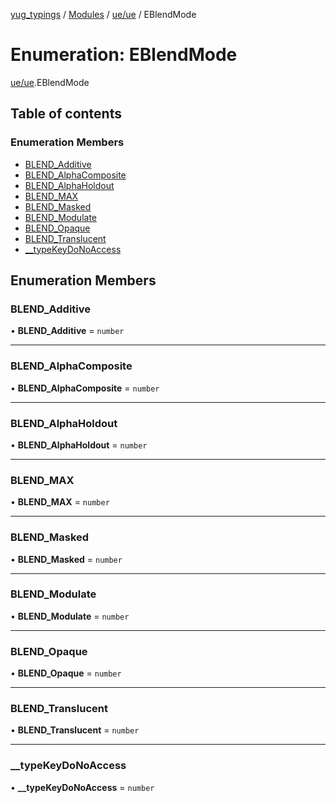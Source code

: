 [yug_typings](../README.md) / [Modules](../modules.md) / [ue/ue](../modules/ue_ue.md) / EBlendMode

# Enumeration: EBlendMode

[ue/ue](../modules/ue_ue.md).EBlendMode

## Table of contents

### Enumeration Members

- [BLEND\_Additive](ue_ue.EBlendMode.md#blend_additive)
- [BLEND\_AlphaComposite](ue_ue.EBlendMode.md#blend_alphacomposite)
- [BLEND\_AlphaHoldout](ue_ue.EBlendMode.md#blend_alphaholdout)
- [BLEND\_MAX](ue_ue.EBlendMode.md#blend_max)
- [BLEND\_Masked](ue_ue.EBlendMode.md#blend_masked)
- [BLEND\_Modulate](ue_ue.EBlendMode.md#blend_modulate)
- [BLEND\_Opaque](ue_ue.EBlendMode.md#blend_opaque)
- [BLEND\_Translucent](ue_ue.EBlendMode.md#blend_translucent)
- [\_\_typeKeyDoNoAccess](ue_ue.EBlendMode.md#__typekeydonoaccess)

## Enumeration Members

### BLEND\_Additive

• **BLEND\_Additive** = `number`

___

### BLEND\_AlphaComposite

• **BLEND\_AlphaComposite** = `number`

___

### BLEND\_AlphaHoldout

• **BLEND\_AlphaHoldout** = `number`

___

### BLEND\_MAX

• **BLEND\_MAX** = `number`

___

### BLEND\_Masked

• **BLEND\_Masked** = `number`

___

### BLEND\_Modulate

• **BLEND\_Modulate** = `number`

___

### BLEND\_Opaque

• **BLEND\_Opaque** = `number`

___

### BLEND\_Translucent

• **BLEND\_Translucent** = `number`

___

### \_\_typeKeyDoNoAccess

• **\_\_typeKeyDoNoAccess** = `number`
